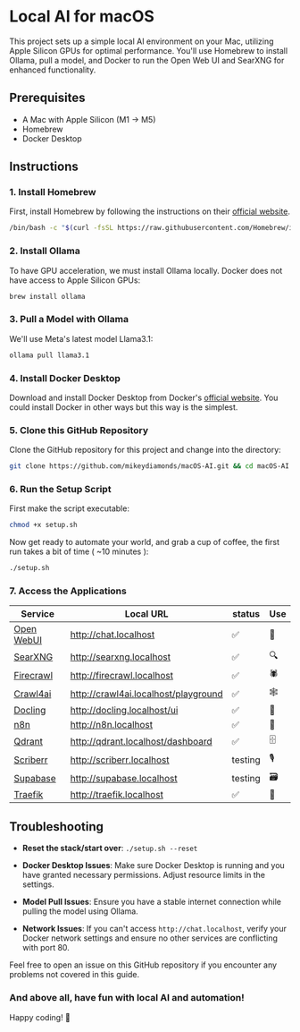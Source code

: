 # Local AI for macOS

This project sets up a simple local AI environment on your Mac, utilizing Apple Silicon GPUs for optimal performance. You'll use Homebrew to install Ollama, pull a model, and Docker to run the Open Web UI and SearXNG for enhanced functionality.

## Prerequisites

- A Mac with Apple Silicon (M1 -> M5)
- Homebrew
- Docker Desktop

## Instructions

### 1. Install Homebrew

First, install Homebrew by following the instructions on their [official website](https://brew.sh/).

```sh
/bin/bash -c "$(curl -fsSL https://raw.githubusercontent.com/Homebrew/install/HEAD/install.sh)"
```
### 2. Install Ollama

To have GPU acceleration, we must install Ollama locally. Docker does not have access to Apple Silicon GPUs:

```sh
brew install ollama
```

### 3. Pull a Model with Ollama

We'll use Meta's latest model Llama3.1:

```sh
ollama pull llama3.1
```

### 4. Install Docker Desktop
Download and install Docker Desktop from Docker's [official website](https://www.docker.com/products/docker-desktop/). You could install Docker in other ways but this way is the simplest.

### 5. Clone this GitHub Repository
Clone the GitHub repository for this project and change into the directory:

```sh
git clone https://github.com/mikeydiamonds/macOS-AI.git && cd macOS-AI
```

### 6. Run the Setup Script

First make the script executable:

```sh
chmod +x setup.sh
```

Now get ready to automate your world, and grab a cup of coffee, the first run takes a bit of time ( ~10 minutes ):

```sh
./setup.sh
```

### 7. Access the Applications

| Service                                                        | Local URL                            | status  | Use  |
|----------------------------------------------------------------|--------------------------------------|---------|------|
| [Open WebUI](https://docs.openwebui.com/)                      | http://chat.localhost                |    ✅   |  🤖  |
| [SearXNG](https://github.com/searxng/searxng)                  | http://searxng.localhost             |    ✅   |  🔍  |
| [Firecrawl](https://docs.firecrawl.dev/contributing/self-host) | http://firecrawl.localhost           |    ✅   |  🕷️  |
| [Crawl4ai](https://docs.crawl4ai.com/)                         | http://crawl4ai.localhost/playground |    ✅   |  🕸️  |
| [Docling](https://www.docling.ai/)                             | http://docling.localhost/ui          |    ✅   |  📄  |
| [n8n](https://github.com/n8n-io/n8n)                           | http://n8n.localhost                 |    ✅   |  🔄  |
| [Qdrant](https://qdrant.tech/)                                 | http://qdrant.localhost/dashboard    |    ✅   |  🗄️  |
| [Scriberr](https://github.com/rishikanthc/Scriberr)            | http://scriberr.localhost            | testing |  🎙️  |
| [Supabase](https://supabase.com/docs/guides/self-hosting)      | http://supabase.localhost            | testing |  🗃️  |
| [Traefik](https://traefik.io/)                                 | http://traefik.localhost             |    ✅   |  🚦  |

## Troubleshooting

- **Reset the stack/start over**: `./setup.sh --reset`
  
- **Docker Desktop Issues**: Make sure Docker Desktop is running and you have granted necessary permissions. Adjust resource limits in the settings.
- **Model Pull Issues**: Ensure you have a stable internet connection while pulling the model using Ollama.
- **Network Issues**: If you can't access `http://chat.localhost`, verify your Docker network settings and ensure no other services are conflicting with port 80.

Feel free to open an issue on this GitHub repository if you encounter any problems not covered in this guide.

### And above all, have fun with local AI and automation!

Happy coding! 🚀